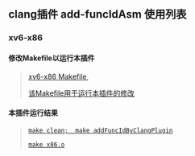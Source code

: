 ## clang插件 add-funcIdAsm 使用列表

### xv6-x86

####  修改Makefile以运行本插件
> [xv6-x86 Makefile](https://gitcode.net/app_spy/xv6-x86/-/blob/ec18b490341f1b54859df6706395c4d022364ce0/Makefile), 
> 
> [该Makefile用于运行本插件的修改](https://gitcode.net/app_spy/xv6-x86/-/commit/ec18b490341f1b54859df6706395c4d022364ce0)


#### 本插件运行结果 
> [```make clean;  make addFuncIdByClangPlugin```](https://gitcode.net/app_spy/xv6-x86/-/commit/c051bb4a928851101a8979633ee298fdca7420ac)
> 
> [```make x86.o```](https://gitcode.net/app_spy/xv6-x86/-/commit/85351a3fd0728b012c1b25e3f33dd651e3b829ff)

